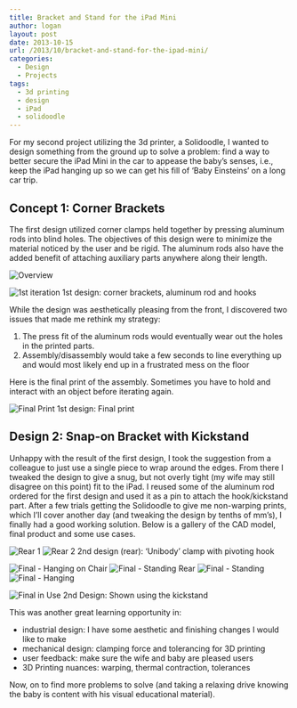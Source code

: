 ```yaml
---
title: Bracket and Stand for the iPad Mini
author: logan
layout: post
date: 2013-10-15
url: /2013/10/bracket-and-stand-for-the-ipad-mini/
categories:
  - Design
  - Projects
tags:
  - 3d printing
  - design
  - iPad
  - solidoodle
---
```

For my second project utilizing the 3d printer, a Solidoodle, I wanted to design something from the ground up to solve a problem: find a way to better secure the iPad Mini in the car to appease the baby&#8217;s senses, i.e., keep the iPad hanging up so we can get his fill of &#8216;Baby Einsteins&#8217; on a long car trip.

## Concept 1: Corner Brackets

The first design utilized corner clamps held together by pressing aluminum rods into blind holes. The objectives of this design were to minimize the material noticed by the user and be rigid. The aluminum rods also have the added benefit of attaching auxiliary parts anywhere along their length.

![Overview](/img/2013/10/Assem1-front-1024x560.jpg)

![1st iteration](/img/2013/10/Assem1-With-Hooks.jpg)
1st design: corner brackets, aluminum rod and hooks

While the design was aesthetically pleasing from the front, I discovered two issues that made me rethink my strategy:

  1. The press fit of the aluminum rods would eventually wear out the holes in the printed parts.
  2. Assembly/disassembly would take a few seconds to line everything up and would most likely end up in a frustrated mess on the floor

Here is the final print of the assembly. Sometimes you have to hold and interact with an object before iterating again.

![Final Print](/img/2013/10/ipad-mini-1st-design.jpg)
1st design: Final print

## Design 2: Snap-on Bracket with Kickstand

Unhappy with the result of the first design, I took the suggestion from a colleague to just use a single piece to wrap around the edges. From there I tweaked the design to give a snug, but not overly tight (my wife may still disagree on this point) fit to the iPad. I reused some of the aluminum rod ordered for the first design and used it as a pin to attach the hook/kickstand part. After a few trials getting the Solidoodle to give me non-warping prints, which I&#8217;ll cover another day (and tweaking the design by tenths of mm&#8217;s), I finally had a good working solution. Below is a gallery of the CAD model, final product and some use cases.

![Rear 1](/img/2013/10/Assem2-2-Rear-1024x620.jpg)
![Rear 2](/img/2013/10/Assem2-2.jpg)
2nd design (rear): &#8216;Unibody&#8217; clamp with pivoting hook

![Final - Hanging on Chair](/img/2013/10/20131009-iPad-Mini-Bracket-6-1024x757.jpg)
![Final - Standing Rear](/img/2013/10/20131009-iPad-Mini-Bracket-2-1024x682.jpg)
![Final - Standing](/img/2013/10/20131009-iPad-Mini-Bracket-1024x682.jpg)
![Final - Hanging](/img/2013/10/20131009-iPad-Mini-Bracket-7-1024x510.jpg)

![Final in Use](/img/2013/10/Liam-watching-the-iPad-Mini-4276.jpg)
2nd Design: Shown using the kickstand

This was another great learning opportunity in:

  * industrial design: I have some aesthetic and finishing changes I would like to make
  * mechanical design: clamping force and tolerancing for 3D printing
  * user feedback: make sure the wife and baby are pleased users
  * 3D Printing nuances: warping, thermal contraction, tolerances

Now, on to find more problems to solve (and taking a relaxing drive knowing the baby is content with his visual educational material).

 [1]: http://www.le-create.com/blog/wp-content/uploads/2013/10/Assem1-front.jpg
 [2]: http://www.le-create.com/blog/wp-content/uploads/2013/10/Assem2-2-Rear.jpg
 [3]: http://www.le-create.com/blog/wp-content/uploads/2013/10/20131009-iPad-Mini-Bracket-6.jpg
 [4]: http://www.le-create.com/blog/wp-content/uploads/2013/10/20131009-iPad-Mini-Bracket-2.jpg
 [5]: http://www.le-create.com/blog/wp-content/uploads/2013/10/20131009-iPad-Mini-Bracket.jpg
 [6]: http://www.le-create.com/blog/wp-content/uploads/2013/10/20131009-iPad-Mini-Bracket-7.jpg
